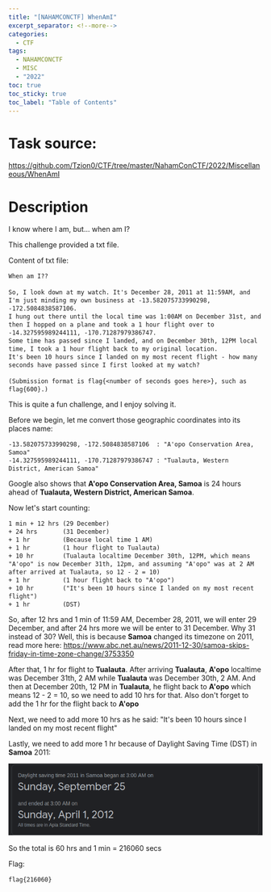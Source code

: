 ```yaml
---
title: "[NAHAMCONCTF] WhenAmI"
excerpt_separator: <!--more-->
categories:
  - CTF
tags:
  - NAHAMCONCTF
  - MISC
  - "2022"
toc: true
toc_sticky: true
toc_label: "Table of Contents"
---
```


# Task source:
https://github.com/Tzion0/CTF/tree/master/NahamConCTF/2022/Miscellaneous/WhenAmI

# Description
I know where I am, but... when am I?

This challenge provided a txt file.

<!--more-->

Content of txt file:
```
When am I??

So, I look down at my watch. It's December 28, 2011 at 11:59AM, and I'm just minding my own business at -13.582075733990298, -172.5084838587106.
I hung out there until the local time was 1:00AM on December 31st, and then I hopped on a plane and took a 1 hour flight over to -14.327595989244111, -170.71287979386747.
Some time has passed since I landed, and on December 30th, 12PM local time, I took a 1 hour flight back to my original location.
It's been 10 hours since I landed on my most recent flight - how many seconds have passed since I first looked at my watch?

(Submission format is flag{<number of seconds goes here>}, such as flag{600}.)
```

This is quite a fun challenge, and I enjoy solving it.

Before we begin, let me convert those geographic coordinates into its places name:
```
-13.582075733990298, -172.5084838587106	 : "A'opo Conservation Area, Samoa"
-14.327595989244111, -170.71287979386747 : "Tualauta, Western District, American Samoa"
```

Google also shows that **A'opo Conservation Area, Samoa** is 24 hours ahead of **Tualauta, Western District, American Samoa**.

Now let's start counting:
```
1 min + 12 hrs (29 December)
+ 24 hrs       (31 December)
+ 1 hr         (Because local time 1 AM)
+ 1 hr         (1 hour flight to Tualauta)
+ 10 hr        (Tualauta localtime December 30th, 12PM, which means "A'opo" is now December 31th, 12pm, and assuming "A'opo" was at 2 AM after arrived at Tualauta, so 12 - 2 = 10)
+ 1 hr 		   (1 hour flight back to "A'opo")
+ 10 hr    	   ("It's been 10 hours since I landed on my most recent flight")
+ 1 hr 		   (DST)
```

So, after 12 hrs and 1 min of 11:59 AM, December 28, 2011, we will enter 29 December, and after 24 hrs more we will be enter to 31 December. Why 31 instead of 30? Well, this is because **Samoa** changed its timezone on 2011, read more here:
https://www.abc.net.au/news/2011-12-30/samoa-skips-friday-in-time-zone-change/3753350

After that, 1 hr for flight to **Tualauta**. After arriving **Tualauta**, **A'opo** localtime was December 31th, 2 AM while **Tualauta** was December 30th, 2 AM. And then at December 20th, 12 PM in **Tualauta**, he flight back to **A'opo** which means 12 - 2 = 10, so we need to add 10 hrs for that. Also don't forget to add the 1 hr for the flight back to **A'opo**

Next, we need to add more 10 hrs as he said: "It's been 10 hours since I landed on my most recent flight"

Lastly, we need to add more 1 hr because of Daylight Saving Time (DST) in **Samoa** 2011:

![IMG](/assets/images/nahamconctf2022-whenami/nahamcon-misc.png)

So the total is 60 hrs and 1 min = 216060 secs

Flag:
```
flag{216060}
```